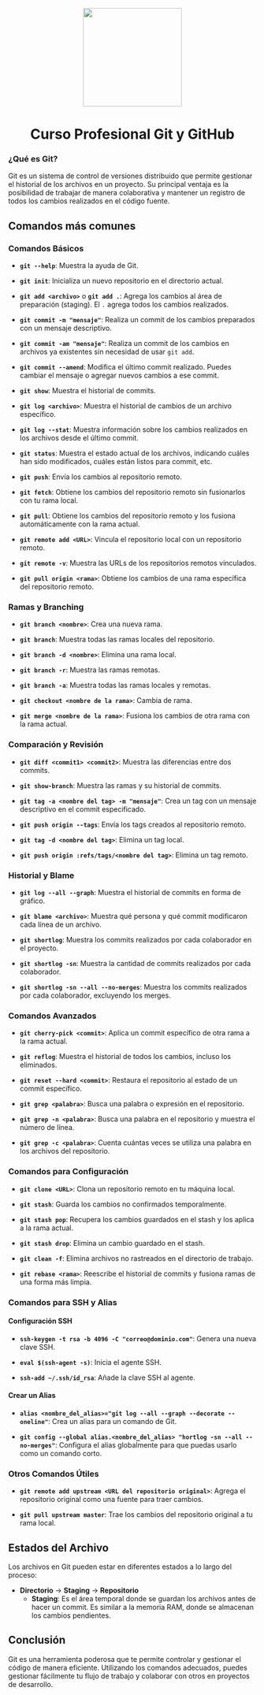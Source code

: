 <div align="center">
  <img height="200" src="https://avatars.githubusercontent.com/u/2975064?s=200&v=4"  />
</div>

###

<h1 align="center">Curso Profesional Git y GitHub</h1>

###

### ¿Qué es Git?

Git es un sistema de control de versiones distribuido que permite gestionar el historial de los archivos en un proyecto. Su principal ventaja es la posibilidad de trabajar de manera colaborativa y mantener un registro de todos los cambios realizados en el código fuente.

## Comandos más comunes

### Comandos Básicos

- **`git --help`**: Muestra la ayuda de Git.

- **`git init`**: Inicializa un nuevo repositorio en el directorio actual.

- **`git add <archivo>`** o **`git add .`**: Agrega los cambios al área de preparación (staging). El `.` agrega todos los cambios realizados.

- **`git commit -m "mensaje"`**: Realiza un commit de los cambios preparados con un mensaje descriptivo.

- **`git commit -am "mensaje"`**: Realiza un commit de los cambios en archivos ya existentes sin necesidad de usar `git add`.

- **`git commit --amend`**: Modifica el último commit realizado. Puedes cambiar el mensaje o agregar nuevos cambios a ese commit.

- **`git show`**: Muestra el historial de commits.

- **`git log <archivo>`**: Muestra el historial de cambios de un archivo específico.

- **`git log --stat`**: Muestra información sobre los cambios realizados en los archivos desde el último commit.

- **`git status`**: Muestra el estado actual de los archivos, indicando cuáles han sido modificados, cuáles están listos para commit, etc.

- **`git push`**: Envía los cambios al repositorio remoto.

- **`git fetch`**: Obtiene los cambios del repositorio remoto sin fusionarlos con tu rama local.

- **`git pull`**: Obtiene los cambios del repositorio remoto y los fusiona automáticamente con la rama actual.

- **`git remote add <URL>`**: Vincula el repositorio local con un repositorio remoto.

- **`git remote -v`**: Muestra las URLs de los repositorios remotos vinculados.

- **`git pull origin <rama>`**: Obtiene los cambios de una rama específica del repositorio remoto.

### Ramas y Branching

- **`git branch <nombre>`**: Crea una nueva rama.

- **`git branch`**: Muestra todas las ramas locales del repositorio.

- **`git branch -d <nombre>`**: Elimina una rama local.

- **`git branch -r`**: Muestra las ramas remotas.

- **`git branch -a`**: Muestra todas las ramas locales y remotas.

- **`git checkout <nombre de la rama>`**: Cambia de rama.

- **`git merge <nombre de la rama>`**: Fusiona los cambios de otra rama con la rama actual.

### Comparación y Revisión

- **`git diff <commit1> <commit2>`**: Muestra las diferencias entre dos commits.

- **`git show-branch`**: Muestra las ramas y su historial de commits.

- **`git tag -a <nombre del tag> -m "mensaje"`**: Crea un tag con un mensaje descriptivo en el commit especificado.

- **`git push origin --tags`**: Envía los tags creados al repositorio remoto.

- **`git tag -d <nombre del tag>`**: Elimina un tag local.

- **`git push origin :refs/tags/<nombre del tag>`**: Elimina un tag remoto.

### Historial y Blame

- **`git log --all --graph`**: Muestra el historial de commits en forma de gráfico.

- **`git blame <archivo>`**: Muestra qué persona y qué commit modificaron cada línea de un archivo.

- **`git shortlog`**: Muestra los commits realizados por cada colaborador en el proyecto.

- **`git shortlog -sn`**: Muestra la cantidad de commits realizados por cada colaborador.

- **`git shortlog -sn --all --no-merges`**: Muestra los commits realizados por cada colaborador, excluyendo los merges.

### Comandos Avanzados

- **`git cherry-pick <commit>`**: Aplica un commit específico de otra rama a la rama actual.

- **`git reflog`**: Muestra el historial de todos los cambios, incluso los eliminados.

- **`git reset --hard <commit>`**: Restaura el repositorio al estado de un commit específico.

- **`git grep <palabra>`**: Busca una palabra o expresión en el repositorio.

- **`git grep -n <palabra>`**: Busca una palabra en el repositorio y muestra el número de línea.

- **`git grep -c <palabra>`**: Cuenta cuántas veces se utiliza una palabra en los archivos del repositorio.

### Comandos para Configuración

- **`git clone <URL>`**: Clona un repositorio remoto en tu máquina local.

- **`git stash`**: Guarda los cambios no confirmados temporalmente.

- **`git stash pop`**: Recupera los cambios guardados en el stash y los aplica a la rama actual.

- **`git stash drop`**: Elimina un cambio guardado en el stash.

- **`git clean -f`**: Elimina archivos no rastreados en el directorio de trabajo.

- **`git rebase <rama>`**: Reescribe el historial de commits y fusiona ramas de una forma más limpia.

### Comandos para SSH y Alias

#### Configuración SSH

- **`ssh-keygen -t rsa -b 4096 -C "correo@dominio.com"`**: Genera una nueva clave SSH.

- **`eval $(ssh-agent -s)`**: Inicia el agente SSH.

- **`ssh-add ~/.ssh/id_rsa`**: Añade la clave SSH al agente.

#### Crear un Alias

- **`alias <nombre_del_alias>="git log --all --graph --decorate --oneline"`**: Crea un alias para un comando de Git.

- **`git config --global alias.<nombre_del_alias> "hortlog -sn --all --no-merges"`**: Configura el alias globalmente para que puedas usarlo como un comando corto.

### Otros Comandos Útiles

- **`git remote add upstream <URL del repositorio original>`**: Agrega el repositorio original como una fuente para traer cambios.

- **`git pull upstream master`**: Trae los cambios del repositorio original a tu rama local.

## Estados del Archivo

Los archivos en Git pueden estar en diferentes estados a lo largo del proceso:

- **Directorio** → **Staging** → **Repositorio**  
  - **Staging**: Es el área temporal donde se guardan los archivos antes de hacer un commit. Es similar a la memoria RAM, donde se almacenan los cambios pendientes.

## Conclusión

Git es una herramienta poderosa que te permite controlar y gestionar el código de manera eficiente. Utilizando los comandos adecuados, puedes gestionar fácilmente tu flujo de trabajo y colaborar con otros en proyectos de desarrollo.
